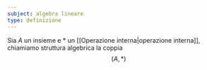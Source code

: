 ```yaml
---
subject: algebra lineare
type: definizione
---
```

Sia $A$ un insieme e $*$ un [[Operazione interna|operazione interna]], chiamiamo struttura algebrica la coppia
$$
(A,*)
$$